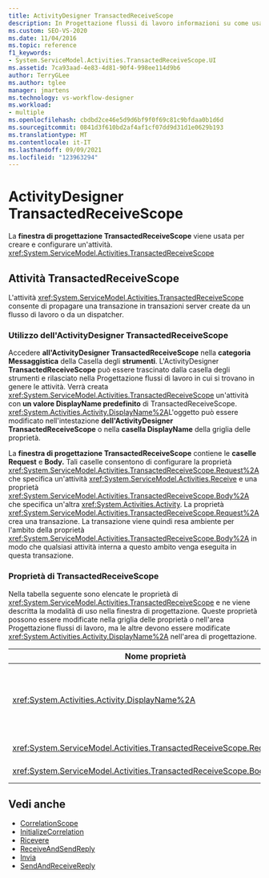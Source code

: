 ```yaml
---
title: ActivityDesigner TransactedReceiveScope
description: In Progettazione flussi di lavoro informazioni su come usare la finestra di progettazione TransactedReceiveScope per creare e configurare un'attività TransactedReceiveScope.
ms.custom: SEO-VS-2020
ms.date: 11/04/2016
ms.topic: reference
f1_keywords:
- System.ServiceModel.Activities.TransactedReceiveScope.UI
ms.assetid: 7ca93aad-4e83-4d81-90f4-998ee114d9b6
author: TerryGLee
ms.author: tglee
manager: jmartens
ms.technology: vs-workflow-designer
ms.workload:
- multiple
ms.openlocfilehash: cbdbd2ce46e5d9d6bf9f0f69c81c9bfdaa0b1d6d
ms.sourcegitcommit: 0841d3f610bd2af4af1cf07dd9d31d1e0629b193
ms.translationtype: MT
ms.contentlocale: it-IT
ms.lasthandoff: 09/09/2021
ms.locfileid: "123963294"
---
```

# <a name="transactedreceivescope-activity-designer"></a>ActivityDesigner TransactedReceiveScope

La **finestra di progettazione TransactedReceiveScope** viene usata per creare e configurare un'attività. <xref:System.ServiceModel.Activities.TransactedReceiveScope>

## <a name="the-transactedreceivescope-activity"></a>Attività TransactedReceiveScope

L'attività <xref:System.ServiceModel.Activities.TransactedReceiveScope> consente di propagare una transazione in transazioni server create da un flusso di lavoro o da un dispatcher.

### <a name="using-the-transactedreceivescope-activity-designer"></a>Utilizzo dell'ActivityDesigner TransactedReceiveScope

Accedere **all'ActivityDesigner TransactedReceiveScope** nella **categoria Messaggistica** della Casella degli **strumenti**. L'ActivityDesigner **TransactedReceiveScope** può essere  trascinato dalla casella degli strumenti e rilasciato nella Progettazione flussi di lavoro in cui si trovano in genere le attività. Verrà creata <xref:System.ServiceModel.Activities.TransactedReceiveScope> un'attività con **un valore DisplayName predefinito** di TransactedReceiveScope. <xref:System.Activities.Activity.DisplayName%2A>L'oggetto può essere modificato nell'intestazione **dell'ActivityDesigner TransactedReceiveScope** o nella **casella DisplayName** della griglia delle proprietà.

La **finestra di progettazione TransactedReceiveScope** contiene le **caselle Request** e **Body.** Tali caselle consentono di configurare la proprietà <xref:System.ServiceModel.Activities.TransactedReceiveScope.Request%2A> che specifica un'attività <xref:System.ServiceModel.Activities.Receive> e una proprietà <xref:System.ServiceModel.Activities.TransactedReceiveScope.Body%2A> che specifica un'altra <xref:System.Activities.Activity>. La proprietà <xref:System.ServiceModel.Activities.TransactedReceiveScope.Request%2A> crea una transazione. La transazione viene quindi resa ambiente per l'ambito della proprietà <xref:System.ServiceModel.Activities.TransactedReceiveScope.Body%2A> in modo che qualsiasi attività interna a questo ambito venga eseguita in questa transazione.

### <a name="the-transactedreceivescope-properties"></a>Proprietà di TransactedReceiveScope

Nella tabella seguente sono elencate le proprietà di <xref:System.ServiceModel.Activities.TransactedReceiveScope> e ne viene descritta la modalità di uso nella finestra di progettazione. Queste proprietà possono essere modificate nella griglia delle proprietà o nell'area Progettazione flussi di lavoro, ma le altre devono essere modificate <xref:System.Activities.Activity.DisplayName%2A> nell'area di progettazione.

|Nome proprietà|Obbligatoria|Utilizzo|
|-|--------------|-|
|<xref:System.Activities.Activity.DisplayName%2A>|Falso|Nome descrittivo facoltativo dell'attività <xref:System.ServiceModel.Activities.TransactedReceiveScope>. Il valore predefinito è TransactedReceiveScope.<br /><br /> Sebbene il nome di <xref:System.Activities.Activity.DisplayName%2A> non sia obbligatorio, se ne consiglia l'uso.|
|<xref:System.ServiceModel.Activities.TransactedReceiveScope.Request%2A>|Vero|Rilascia <xref:System.ServiceModel.Activities.Receive> un'attività nel blocco **Request** nell'area dell'ActivityDesigner.|
|<xref:System.ServiceModel.Activities.TransactedReceiveScope.Body%2A>|Falso|Rilascia un oggetto <xref:System.Activities.Activity> nel blocco **Body** nell'area dell'ActivityDesigner.|

## <a name="see-also"></a>Vedi anche

- [CorrelationScope](../workflow-designer/correlationscope-activity-designer.md)
- [InitializeCorrelation](../workflow-designer/initializecorrelation-activity-designer.md)
- [Ricevere](../workflow-designer/receive-activity-designer.md)
- [ReceiveAndSendReply](../workflow-designer/receiveandsendreply-template-designer.md)
- [Invia](../workflow-designer/send-activity-designer.md)
- [SendAndReceiveReply](../workflow-designer/sendandreceivereply-template-designer.md)
